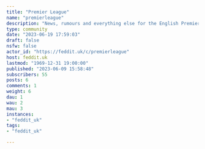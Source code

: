 ```yaml
---
title: "Premier League" 
name: "premierleague"
description: "News, rumours and everything else for the English Premier League"
type: community
date: "2023-06-19 17:59:03"
draft: false
nsfw: false
actor_id: "https://feddit.uk/c/premierleague"
host: feddit.uk
lastmod: "1969-12-31 19:00:00"
published: "2023-06-09 15:58:48"
subscribers: 55
posts: 6
comments: 1
weight: 6
dau: 1
wau: 2
mau: 3
instances:
- "feddit_uk"
tags: 
- "feddit_uk"

---
```


